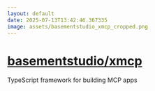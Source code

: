 ```yaml
---
layout: default
date: 2025-07-13T13:42:46.367335
image: assets/basementstudio_xmcp_cropped.png
---
```


# [basementstudio/xmcp](https://github.com/basementstudio/xmcp)

TypeScript framework for building MCP apps
